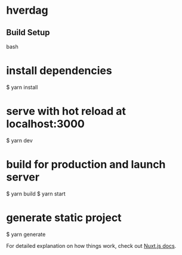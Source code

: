 # hverdag

## Build Setup

bash
# install dependencies
$ yarn install

# serve with hot reload at localhost:3000
$ yarn dev

# build for production and launch server
$ yarn build
$ yarn start

# generate static project
$ yarn generate

For detailed explanation on how things work, check out [Nuxt.js docs](https://nuxtjs.org).
